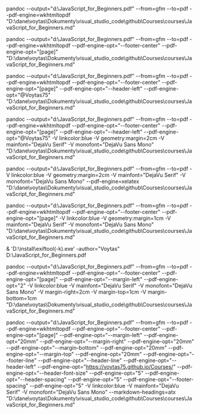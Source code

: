 pandoc --output="d:\JavaScript_for_Beginners.pdf" --from=gfm --to=pdf --pdf-engine=wkhtmltopdf "D:\dane\voytas\Dokumenty\visual_studio_code\github\Courses\courses\JavaScript_for_Beginners.md"

pandoc --output="d:\JavaScript_for_Beginners.pdf" --from=gfm --to=pdf --pdf-engine=wkhtmltopdf --pdf-engine-opt="--footer-center" --pdf-engine-opt="[page]" "D:\dane\voytas\Dokumenty\visual_studio_code\github\Courses\courses\JavaScript_for_Beginners.md"

pandoc --output="d:\JavaScript_for_Beginners.pdf" --from=gfm --to=pdf --pdf-engine=wkhtmltopdf --pdf-engine-opt="--footer-center" --pdf-engine-opt="[page]" --pdf-engine-opt="--header-left" --pdf-engine-opt="@Voytas75" "D:\dane\voytas\Dokumenty\visual_studio_code\github\Courses\courses\JavaScript_for_Beginners.md"

pandoc --output="d:\JavaScript_for_Beginners.pdf" --from=gfm --to=pdf --pdf-engine=wkhtmltopdf --pdf-engine-opt="--footer-center" --pdf-engine-opt="[page]" --pdf-engine-opt="--header-left" --pdf-engine-opt="@Voytas75" -V linkcolor:blue -V geometry:margin=2cm -V mainfont="DejaVu Serif" -V monofont="DejaVu Sans Mono" "D:\dane\voytas\Dokumenty\visual_studio_code\github\Courses\courses\JavaScript_for_Beginners.md"

pandoc --output="d:\JavaScript_for_Beginners.pdf" --from=gfm --to=pdf -V linkcolor:blue -V geometry:margin=2cm -V mainfont="DejaVu Serif" -V monofont="DejaVu Sans Mono" --pdf-engine=xelatex "D:\dane\voytas\Dokumenty\visual_studio_code\github\Courses\courses\JavaScript_for_Beginners.md"

pandoc --output="d:\JavaScript_for_Beginners.pdf" --from=gfm --to=pdf --pdf-engine=wkhtmltopdf --pdf-engine-opt="--footer-center" --pdf-engine-opt="[page]" -V linkcolor:blue -V geometry:margin=1cm -V mainfont="DejaVu Serif" -V monofont="DejaVu Sans Mono" "D:\dane\voytas\Dokumenty\visual_studio_code\github\Courses\courses\JavaScript_for_Beginners.md"

 & 'D:\install\exiftool(-k).exe' -author="Voytas" D:\JavaScript_for_Beginners.pdf

 pandoc --output="d:\JavaScript_for_Beginners.pdf" --from=gfm --to=pdf --pdf-engine=wkhtmltopdf --pdf-engine-opt="--footer-center" --pdf-engine-opt="[page]" --pdf-engine-opt="--margin-left" --pdf-engine-opt="2" -V linkcolor:blue -V mainfont="DejaVu Serif" -V monofont="DejaVu Sans Mono" -V margin-right=2cm -V margin-top=1cm -V margin-bottom=1cm "D:\dane\voytas\Dokumenty\visual_studio_code\github\Courses\courses\JavaScript_for_Beginners.md"

pandoc --output="d:\JavaScript_for_Beginners.pdf" --from=gfm --to=pdf --pdf-engine=wkhtmltopdf --pdf-engine-opt="--footer-center" --pdf-engine-opt="[page]" --pdf-engine-opt="--margin-left" --pdf-engine-opt="20mm" --pdf-engine-opt="--margin-right" --pdf-engine-opt="20mm" --pdf-engine-opt="--margin-bottom" --pdf-engine-opt="20mm" --pdf-engine-opt="--margin-top" --pdf-engine-opt="20mm" --pdf-engine-opt="--footer-line" --pdf-engine-opt="--header-line" --pdf-engine-opt="--header-left" --pdf-engine-opt="https://voytas75.github.io/Courses/" --pdf-engine-opt="--header-font-size" --pdf-engine-opt="5" --pdf-engine-opt="--header-spacing" --pdf-engine-opt="5" --pdf-engine-opt="--footer-spacing" --pdf-engine-opt="5" -V linkcolor:blue -V mainfont="DejaVu Serif" -V monofont="DejaVu Sans Mono" --markdown-headings=atx "D:\dane\voytas\Dokumenty\visual_studio_code\github\Courses\courses\JavaScript_for_Beginners.md"